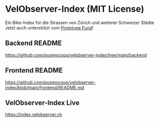 # VelObserver-Index (MIT License)


Ein Bike-Index für die Strassen von Zürich und weiterer Schweizer Städte       
Jetzt auch unterstützt vom [Prototype Fund](https://prototypefund.opendata.ch/project/velobserver/)!

## Backend README
https://github.com/posmocoop/velobserver-index/tree/main/backend

## Frontend README
https://github.com/posmocoop/velobserver-index/blob/main/frontend/README.md

## VelObserver-Index Live
https://index.velobserver.ch



